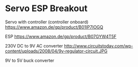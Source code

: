# Servo ESP Breakout

Servo with controller (controller onboard)
https://www.amazon.de/gp/product/B01IP7IOGQ

ESP
https://www.amazon.de/gp/product/B07GYW4T5F

230V DC to 9V AC converter
http://www.circuitstoday.com/wp-content/uploads/2008/04/9v-regulator-circuit.JPG

9V to 5V buck converter

